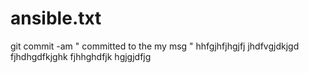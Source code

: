 # ansible.txt
git commit -am " committed to the my msg "
hhfgjhfjhgjfj
jhdfvgjdkjgd
fjhdhgdfkjghk
fjhhghdfjk
hgjgjdfjg
